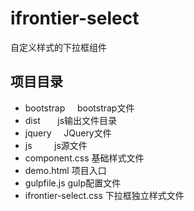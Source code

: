 # ifrontier-select
自定义样式的下拉框组件

## 项目目录

- bootstrap               bootstrap文件
- dist                    js输出文件目录
- jquery                  JQuery文件
- js                      js源文件
- component.css           基础样式文件
- demo.html               项目入口
- gulpfile.js             gulp配置文件
- ifrontier-select.css    下拉框独立样式文件
